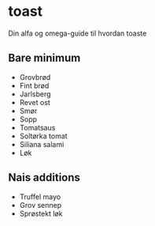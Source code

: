 # toast
Din alfa og omega-guide til hvordan toaste

## Bare minimum
- Grovbrød
- Fint brød
- Jarlsberg
- Revet ost
- Smør
- Sopp
- Tomatsaus
- Soltørka tomat
- Siliana salami
- Løk

## Nais additions
- Truffel mayo
- Grov sennep
- Sprøstekt løk
